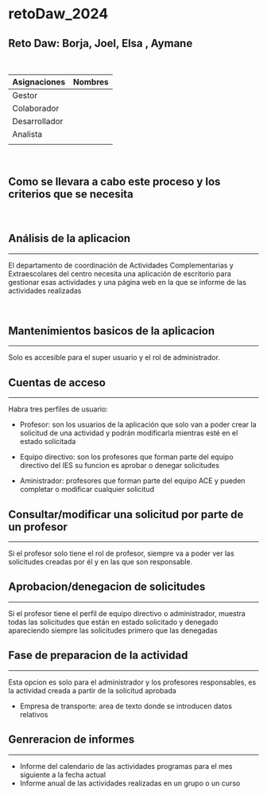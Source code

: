# retoDaw_2024

## Reto Daw: Borja, Joel, Elsa , Aymane

<br>

| Asignaciones   | Nombres           |
|----------------|-------------------|
| Gestor         |        | 
| Colaborador    |     |
|  Desarrollador |      |
| Analista       |    |
|                | |


<br>

## Como se llevara a cabo este proceso y los criterios que se necesita 

<br>

## Análisis de la aplicacion 
***
El departamento de coordinación de Actividades Complementarias y Extraescolares del centro
 necesita una aplicación de escritorio para gestionar esas actividades y una
página web en la que se informe de las actividades realizadas

<br>

## Mantenimientos basicos de la aplicacion 
***
Solo es accesible para el super usuario y el rol de administrador.

##  Cuentas de acceso 
***
Habra tres perfiles de usuario:
<br>
* Profesor: son los usuarios de la aplicación que solo van a poder crear la solicitud
de una actividad y podrán modificarla mientras esté en el estado solicitada

* Equipo directivo: son los profesores que forman parte del equipo directivo del IES su funcion es aprobar o denegar solicitudes

* Aministrador: profesores que forman parte del equipo ACE y pueden completar o modificar cualquier solicitud 

## Consultar/modificar una solicitud por parte de un profesor 
***
Si el profesor solo tiene el rol de profesor, siempre va a poder ver las solicitudes creadas por él
y en las que son responsable. 

## Aprobacion/denegacion de solicitudes 
****
Si el profesor tiene el perfil de equipo directivo o administrador, muestra todas las solicitudes
que están en estado solicitado
y denegado apareciendo siempre las solicitudes primero que las denegadas

## Fase de preparacion de la actividad 
***
Esta opcion es solo para el administrador y los profesores responsables, es la actividad creada a partir de la solicitud aprobada 

* Empresa de transporte: area de texto donde se introducen datos relativos 

## Genreracion de informes
***
* Informe del calendario de las actividades programas para el mes siguiente a la fecha actual 
* Informe anual de las actividades realizadas en un grupo o un curso 
